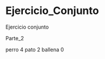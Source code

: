 # Ejercicio_Conjunto
Ejercicio conjunto



Parte_2
<?xml version="1.0" encoding="UTF-8"?>
<?xml-stylesheet href="estilo-animales.css" type="text/css"?>
<animales>
    <animal>
        <nombre>perro</nombre>
        <patas>4</patas>
    </animal>
    <animal>
        <nombre>pato</nombre>
        <patas>2</patas>
    </animal>
    <animal>
        <nombre>ballena</nombre>
        <patas>0</patas>
    </animal>
</animales>



